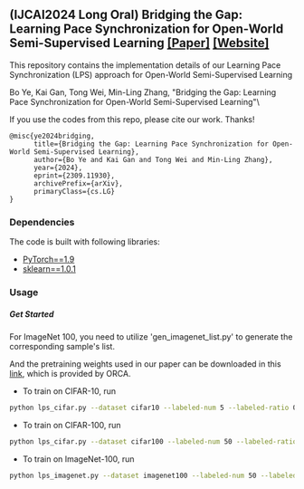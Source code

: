 ## (IJCAI2024 Long Oral) Bridging the Gap: Learning Pace Synchronization for Open-World Semi-Supervised Learning [[Paper]](https://arxiv.org/pdf/2309.11930.pdf) [[Website]](https://github.com/yebo0216best/LPS-main)
This repository contains the implementation details of our Learning Pace Synchronization (LPS) approach for Open-World Semi-Supervised Learning

Bo Ye, Kai Gan, Tong Wei, Min-Ling Zhang, "Bridging the Gap: Learning Pace Synchronization for Open-World Semi-Supervised Learning"\

If you use the codes from this repo, please cite our work. Thanks!

```
@misc{ye2024bridging,
      title={Bridging the Gap: Learning Pace Synchronization for Open-World Semi-Supervised Learning}, 
      author={Bo Ye and Kai Gan and Tong Wei and Min-Ling Zhang},
      year={2024},
      eprint={2309.11930},
      archivePrefix={arXiv},
      primaryClass={cs.LG}
}
```

### Dependencies

The code is built with following libraries:
- [PyTorch==1.9](https://pytorch.org/)
- [sklearn==1.0.1](https://scikit-learn.org/)

### Usage

##### Get Started

For ImageNet 100, you need to utilize 'gen_imagenet_list.py' to generate the corresponding sample's list. 

And the pretraining weights used in our paper can be downloaded in this [link](https://drive.google.com/file/d/19tvqJYjqyo9rktr3ULTp_E33IqqPew0D/view?usp=sharing), which is provided by ORCA.
- To train on CIFAR-10, run
```bash
python lps_cifar.py --dataset cifar10 --labeled-num 5 --labeled-ratio 0.5
```
- To train on CIFAR-100, run
```bash
python lps_cifar.py --dataset cifar100 --labeled-num 50 --labeled-ratio 0.5
```
- To train on ImageNet-100, run
```bash
python lps_imagenet.py --dataset imagenet100 --labeled-num 50 --labeled-ratio 0.5
```



